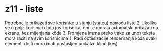 # z11 - liste

Potrebno je prikazati sve korisnike u stanju (stateu) pomoću liste
2. Ukoliko se u polje korisnici doda još korisnika, oni se moraju automatski prikazati na ekranu, bez mijenjanja kôda
3. Promjena imena preko trake za unos teksta mora raditi na svim korisnicima
4. Radi optimizacije renderiranja kôda svaki element u listi mora imati postavljen unikatan ključ (key)

 
